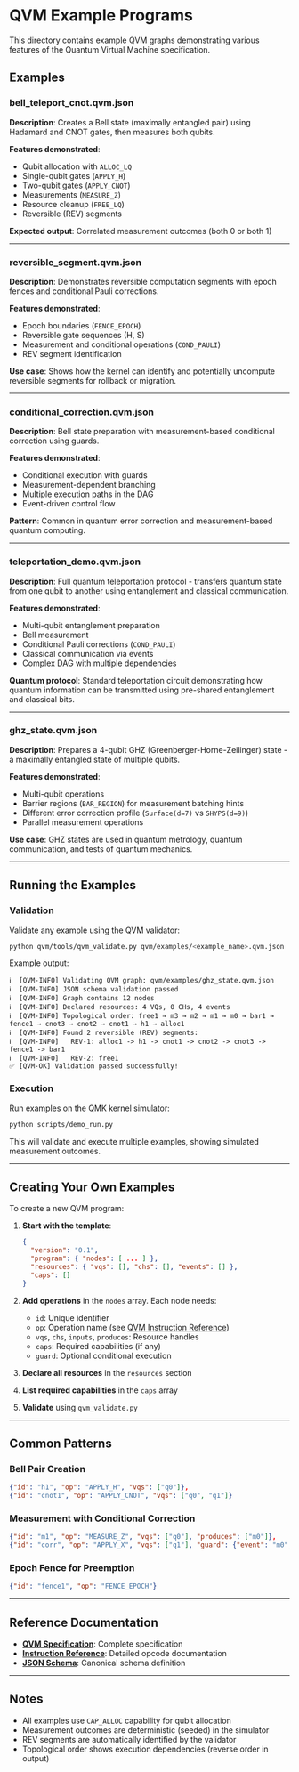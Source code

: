# QVM Example Programs

This directory contains example QVM graphs demonstrating various features of the Quantum Virtual Machine specification.

## Examples

### bell_teleport_cnot.qvm.json
**Description**: Creates a Bell state (maximally entangled pair) using Hadamard and CNOT gates, then measures both qubits.

**Features demonstrated**:
- Qubit allocation with `ALLOC_LQ`
- Single-qubit gates (`APPLY_H`)
- Two-qubit gates (`APPLY_CNOT`)
- Measurements (`MEASURE_Z`)
- Resource cleanup (`FREE_LQ`)
- Reversible (REV) segments

**Expected output**: Correlated measurement outcomes (both 0 or both 1)

---

### reversible_segment.qvm.json
**Description**: Demonstrates reversible computation segments with epoch fences and conditional Pauli corrections.

**Features demonstrated**:
- Epoch boundaries (`FENCE_EPOCH`)
- Reversible gate sequences (H, S)
- Measurement and conditional operations (`COND_PAULI`)
- REV segment identification

**Use case**: Shows how the kernel can identify and potentially uncompute reversible segments for rollback or migration.

---

### conditional_correction.qvm.json
**Description**: Bell state preparation with measurement-based conditional correction using guards.

**Features demonstrated**:
- Conditional execution with guards
- Measurement-dependent branching
- Multiple execution paths in the DAG
- Event-driven control flow

**Pattern**: Common in quantum error correction and measurement-based quantum computing.

---

### teleportation_demo.qvm.json
**Description**: Full quantum teleportation protocol - transfers quantum state from one qubit to another using entanglement and classical communication.

**Features demonstrated**:
- Multi-qubit entanglement preparation
- Bell measurement
- Conditional Pauli corrections (`COND_PAULI`)
- Classical communication via events
- Complex DAG with multiple dependencies

**Quantum protocol**: Standard teleportation circuit demonstrating how quantum information can be transmitted using pre-shared entanglement and classical bits.

---

### ghz_state.qvm.json
**Description**: Prepares a 4-qubit GHZ (Greenberger-Horne-Zeilinger) state - a maximally entangled state of multiple qubits.

**Features demonstrated**:
- Multi-qubit operations
- Barrier regions (`BAR_REGION`) for measurement batching hints
- Different error correction profile (`Surface(d=7)` vs `SHYPS(d=9)`)
- Parallel measurement operations

**Use case**: GHZ states are used in quantum metrology, quantum communication, and tests of quantum mechanics.

---

## Running the Examples

### Validation
Validate any example using the QVM validator:

```bash
python qvm/tools/qvm_validate.py qvm/examples/<example_name>.qvm.json
```

Example output:
```
ℹ️  [QVM-INFO] Validating QVM graph: qvm/examples/ghz_state.qvm.json
ℹ️  [QVM-INFO] JSON schema validation passed
ℹ️  [QVM-INFO] Graph contains 12 nodes
ℹ️  [QVM-INFO] Declared resources: 4 VQs, 0 CHs, 4 events
ℹ️  [QVM-INFO] Topological order: free1 → m3 → m2 → m1 → m0 → bar1 → fence1 → cnot3 → cnot2 → cnot1 → h1 → alloc1
ℹ️  [QVM-INFO] Found 2 reversible (REV) segments:
ℹ️  [QVM-INFO]   REV-1: alloc1 -> h1 -> cnot1 -> cnot2 -> cnot3 -> fence1 -> bar1
ℹ️  [QVM-INFO]   REV-2: free1
✅ [QVM-OK] Validation passed successfully!
```

### Execution
Run examples on the QMK kernel simulator:

```bash
python scripts/demo_run.py
```

This will validate and execute multiple examples, showing simulated measurement outcomes.

---

## Creating Your Own Examples

To create a new QVM program:

1. **Start with the template**:
   ```json
   {
     "version": "0.1",
     "program": { "nodes": [ ... ] },
     "resources": { "vqs": [], "chs": [], "events": [] },
     "caps": []
   }
   ```

2. **Add operations** in the `nodes` array. Each node needs:
   - `id`: Unique identifier
   - `op`: Operation name (see [QVM Instruction Reference](../../docs/QVM-instruction-reference.md))
   - `vqs`, `chs`, `inputs`, `produces`: Resource handles
   - `caps`: Required capabilities (if any)
   - `guard`: Optional conditional execution

3. **Declare all resources** in the `resources` section

4. **List required capabilities** in the `caps` array

5. **Validate** using `qvm_validate.py`

---

## Common Patterns

### Bell Pair Creation
```json
{"id": "h1", "op": "APPLY_H", "vqs": ["q0"]},
{"id": "cnot1", "op": "APPLY_CNOT", "vqs": ["q0", "q1"]}
```

### Measurement with Conditional Correction
```json
{"id": "m1", "op": "MEASURE_Z", "vqs": ["q0"], "produces": ["m0"]},
{"id": "corr", "op": "APPLY_X", "vqs": ["q1"], "guard": {"event": "m0", "equals": 1}}
```

### Epoch Fence for Preemption
```json
{"id": "fence1", "op": "FENCE_EPOCH"}
```

---

## Reference Documentation

- **[QVM Specification](../../docs/QVM-spec.md)**: Complete specification
- **[Instruction Reference](../../docs/QVM-instruction-reference.md)**: Detailed opcode documentation
- **[JSON Schema](../qvm_schema.json)**: Canonical schema definition

---

## Notes

- All examples use `CAP_ALLOC` capability for qubit allocation
- Measurement outcomes are deterministic (seeded) in the simulator
- REV segments are automatically identified by the validator
- Topological order shows execution dependencies (reverse order in output)

